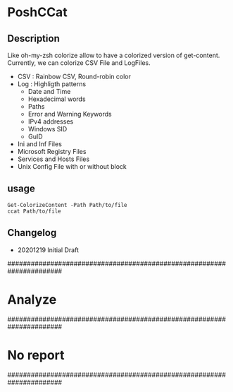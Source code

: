 # PoshCCat
## Description
Like oh-my-zsh colorize allow to have a colorized version of get-content. Currently, we can colorize CSV File and LogFiles.
- CSV : Rainbow CSV, Round-robin color
- Log : Highligth patterns
    - Date and Time
    - Hexadecimal words
    - Paths
    - Error and Warning Keywords
    - IPv4 addresses
    - Windows SID
    - GuID
- Ini and Inf Files
- Microsoft Registry Files
- Services and Hosts Files
- Unix Config File with or without block

## usage

`Get-ColorizeContent -Path Path/to/file`    
`ccat Path/to/file`

## Changelog
- 20201219 Initial Draft


######################################################################
# Analyze                                                            #
######################################################################
# No report                                                          #
######################################################################

